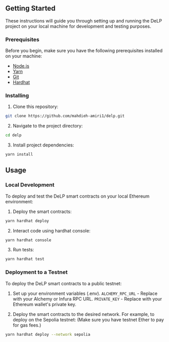 ## Getting Started

These instructions will guide you through setting up and running the DeLP project on your local machine for development and testing purposes.

### Prerequisites

Before you begin, make sure you have the following prerequisites installed on your machine:

- [Node.js](https://nodejs.org/)
- [Yarn](https://yarnpkg.com/)
- [Git](https://git-scm.com/)
- [Hardhat](https://hardhat.org/)

### Installing

1. Clone this repository:

```bash
git clone https://github.com/mahdieh-amiri1/delp.git
```

2. Navigate to the project directory:

  ```bash
  cd delp
   ```


3. Install project dependencies:

  ```bash
  yarn install
  ```

## Usage
### Local Development
To deploy and test the DeLP smart contracts on your local Ethereum environment:

1. Deploy the smart contracts:

  ```bash
  yarn hardhat deploy
  ```

2. Interact code using hardhat console:

  ```bash
  yarn hardhat console
  ```

3. Run tests:

  ```bash
  yarn hardhat test
  ```

### Deployment to a Testnet
To deploy the DeLP smart contracts to a public testnet:

1. Set up your environment variables (.env).
  `ALCHEMY_RPC_URL` - Replace with your Alchemy or Infura RPC URL.
  `PRIVATE_KEY` - Replace with your Ethereum wallet's private key.

2. Deploy the smart contracts to the desired network. For example, to deploy on the Sepolia testnet:
(Make sure you have testnet Ether to pay for gas fees.)

  ```bash
  yarn hardhat deploy --network sepolia
  ```

